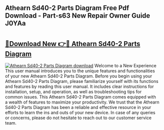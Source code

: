 ## Athearn Sd40-2 Parts Diagram Free Pdf Download - Part-s63 New Repair Owner Guide J0YAa

# <h2><a href="http://dfulff.blite.top/?on=Athearn+Sd40-2+Parts+Diagram">🔗Download New 👉🔴 Athearn Sd40-2 Parts Diagram</a></h2>

[![Athearn Sd40-2 Parts Diagram download](https://i.imgur.com/lujVjoI.png)](http://dfulff.blite.top/?on=Athearn+Sd40-2+Parts+Diagram)
Welcome to a New Experience This user manual introduces you to the unique features and functionalities of your new Athearn Sd40-2 Parts Diagram. Before you begin using your Athearn Sd40-2 Parts Diagram, please familiarize yourself with its functions and features by reading this user manual. It includes clear instructions for installation, setup, and operation, as well as troubleshooting tips for common issues. This Athearn Sd40-2 Parts Diagram comes equipped with a wealth of features to maximize your productivity. We trust that the Athearn Sd40-2 Parts Diagram has been a reliable and effective resource in your efforts to learn the ins and outs of your new device. In case of any queries or concerns, please do not hesitate to reach out to our customer service team.
